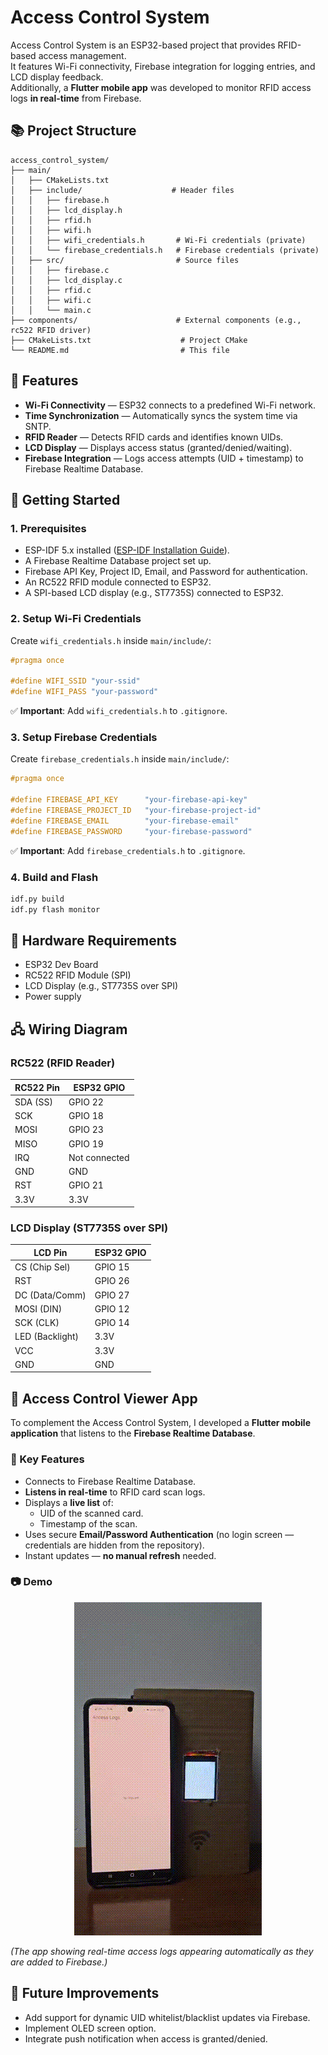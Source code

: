 
# Access Control System

Access Control System is an ESP32-based project that provides RFID-based access management.  
It features Wi-Fi connectivity, Firebase integration for logging entries, and LCD display feedback.  
Additionally, a **Flutter mobile app** was developed to monitor RFID access logs **in real-time** from Firebase.


## 📚 Project Structure

```
access_control_system/
├── main/
│   ├── CMakeLists.txt
│   ├── include/                    # Header files
│   │   ├── firebase.h
│   │   ├── lcd_display.h
│   │   ├── rfid.h
│   │   ├── wifi.h
│   │   ├── wifi_credentials.h       # Wi-Fi credentials (private)
│   │   └── firebase_credentials.h   # Firebase credentials (private)
│   ├── src/                         # Source files
│   │   ├── firebase.c
│   │   ├── lcd_display.c
│   │   ├── rfid.c
│   │   ├── wifi.c
│   │   └── main.c
├── components/                      # External components (e.g., rc522 RFID driver)
├── CMakeLists.txt                    # Project CMake
└── README.md                         # This file
```

## 🚀 Features

- **Wi-Fi Connectivity** — ESP32 connects to a predefined Wi-Fi network.
- **Time Synchronization** — Automatically syncs the system time via SNTP.
- **RFID Reader** — Detects RFID cards and identifies known UIDs.
- **LCD Display** — Displays access status (granted/denied/waiting).
- **Firebase Integration** — Logs access attempts (UID + timestamp) to Firebase Realtime Database.

## 🔧 Getting Started

### 1. Prerequisites

- ESP-IDF 5.x installed ([ESP-IDF Installation Guide](https://docs.espressif.com/projects/esp-idf/en/latest/esp32/get-started/)).
- A Firebase Realtime Database project set up.
- Firebase API Key, Project ID, Email, and Password for authentication.
- An RC522 RFID module connected to ESP32.
- A SPI-based LCD display (e.g., ST7735S) connected to ESP32.

### 2. Setup Wi-Fi Credentials

Create `wifi_credentials.h` inside `main/include/`:

```c
#pragma once

#define WIFI_SSID "your-ssid"
#define WIFI_PASS "your-password"
```

✅ **Important**: Add `wifi_credentials.h` to `.gitignore`.

### 3. Setup Firebase Credentials

Create `firebase_credentials.h` inside `main/include/`:

```c
#pragma once

#define FIREBASE_API_KEY      "your-firebase-api-key"
#define FIREBASE_PROJECT_ID   "your-firebase-project-id"
#define FIREBASE_EMAIL        "your-firebase-email"
#define FIREBASE_PASSWORD     "your-firebase-password"
```

✅ **Important**: Add `firebase_credentials.h` to `.gitignore`.

### 4. Build and Flash

```bash
idf.py build
idf.py flash monitor
```

## 📡 Hardware Requirements

- ESP32 Dev Board
- RC522 RFID Module (SPI)
- LCD Display (e.g., ST7735S over SPI)
- Power supply

## 🖧 Wiring Diagram

### RC522 (RFID Reader)

| RC522 Pin     | ESP32 GPIO     |
|---------------|----------------|
| SDA (SS)      | GPIO 22         |
| SCK           | GPIO 18         |
| MOSI          | GPIO 23         |
| MISO          | GPIO 19         |
| IRQ           | Not connected   |
| GND           | GND             |
| RST           | GPIO 21         |
| 3.3V          | 3.3V            |

### LCD Display (ST7735S over SPI)

| LCD Pin       | ESP32 GPIO     |
|---------------|----------------|
| CS (Chip Sel) | GPIO 15         |
| RST           | GPIO 26         |
| DC (Data/Comm)| GPIO 27         |
| MOSI (DIN)    | GPIO 12         |
| SCK (CLK)     | GPIO 14         |
| LED (Backlight)| 3.3V           |
| VCC           | 3.3V            |
| GND           | GND             |


## 📱 Access Control Viewer App

To complement the Access Control System, I developed a **Flutter mobile application** that listens to the **Firebase Realtime Database**.

### 🚀 Key Features

- Connects to Firebase Realtime Database.
- **Listens in real-time** to RFID card scan logs.
- Displays a **live list** of:
  - UID of the scanned card.
  - Timestamp of the scan.
- Uses secure **Email/Password Authentication** (no login screen — credentials are hidden from the repository).
- Instant updates — **no manual refresh** needed.

### 📷 Demo

<p align="center">
  <img src="assets/demo.gif" width="300"/>
</p>

*(The app showing real-time access logs appearing automatically as they are added to Firebase.)*

## 🚀 Future Improvements

- Add support for dynamic UID whitelist/blacklist updates via Firebase.
- Implement OLED screen option.
- Integrate push notification when access is granted/denied.
